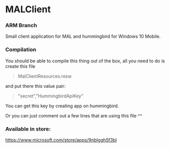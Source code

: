 # MALClient
### ARM Branch
Small client application for MAL and hummingbird for Windows 10 Mobile.
### Compilation
You should be able to compile this thing out of the box, all you need to do is create this file
> MalClientResources.resw

and put there this value pair:

> "secret","HummingbirdApiKey"

You can get this key by creating app on hummingbird.

Or you can just comment out a few lines that are using this file ^^

### Available in store:
https://www.microsoft.com/store/apps/9nblggh5f3bl
